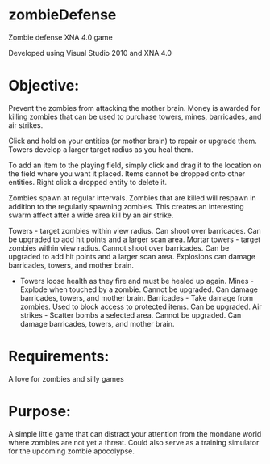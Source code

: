 zombieDefense
=============

Zombie defense XNA 4.0 game

Developed using Visual Studio 2010 and XNA 4.0

Objective:
==========
Prevent the zombies from attacking the mother brain. Money is awarded for killing zombies that can be used to purchase 
towers, mines, barricades, and air strikes. 

Click and hold on your entities (or mother brain) to repair or upgrade them. 
Towers develop a larger target radius as you heal them.

To add an item to the playing field, simply click and drag it to the location on the field where you want it placed. 
Items cannot be dropped onto other entities. 
Right click a dropped entity to delete it.

Zombies spawn at regular intervals. Zombies that are killed will respawn in addition to the regularly spawning zombies. 
This creates an interesting swarm affect after a wide area kill by an air strike.

Towers - target zombies within view radius. Can shoot over barricades. Can be upgraded to add hit points and a larger scan area.
Mortar towers - target zombies within view radius. Cannot shoot over barricades. Can be upgraded to add hit points and a larger scan area. Explosions can damage barricades, towers, and mother brain. 
* Towers loose health as they fire and must be healed up again.
Mines - Explode when touched by a zombie. Cannot be upgraded. Can damage barricades, towers, and mother brain.
Barricades - Take damage from zombies. Used to block access to protected items. Can be upgraded.
Air strikes - Scatter bombs a selected area. Cannot be upgraded. Can damage barricades, towers, and mother brain.

Requirements:
=============
A love for zombies and silly games

Purpose:
========
A simple little game that can distract your attention from the mondane world where zombies are not yet a threat. 
Could also serve as a training simulator for the upcoming zombie apocolypse. 

